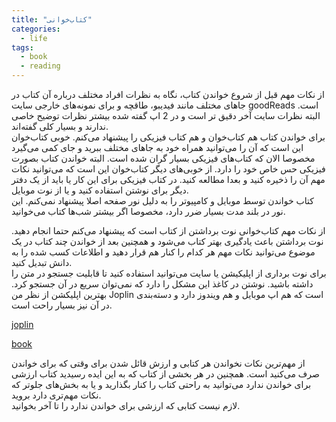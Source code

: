 ```yaml
---
title: "کتاب‌خوانی"
categories:
  - life
tags:
  - book
  - reading
---
```


از نکات مهم قبل از شروع خواندن کتاب، نگاه به نظرات افراد مختلف درباره آن کتاب در جاهای مختلف مانند فیدیبو، طاقچه و برای نمونه‌های خارجی سایت goodReads است. البته نظرات سایت آخر دقیق تر است و در 2 اپ گفته شده بیشتر نظرات توضیح خاصی ندارند و بسیار کلی گفته‌اند.  
برای خواندن کتاب هم کتاب‌خوان و هم کتاب فیزیکی را پیشنهاد می‌کنم. خوبی کتاب‌خوان این است که آن را می‌توانید همراه خود به جاهای مختلف ببرید و جای کمی می‌گیرد مخصوصا الان که کتاب‌های فیزیکی بسیار گران شده است. البته خواندن کتاب بصورت فیزیکی حس خاص خود را دارد. از خوبی‌های دیگر کتاب‌خوان این است که می‌توانید نکات مهم آن را ذخیره کنید و بعدا مطالعه کنید. در کتاب فیزیکی برای این کار یا باید از یک دفتر دیگر برای نوشتن استفاده کنید و یا از نوت موبایل.  
کتاب خواندن توسط موبایل و کامپیوتر را به دلیل نور صفحه اصلا پیشنهاد نمی‌کنم. این نور در بلند مدت بسیار ضرر دارد، مخصوصا اگر بیشتر شب‌ها کتاب می‌خوانید.  

از نکات مهم کتاب‌خوانی نوت برداشتن از کتاب است که پیشنهاد می‌کنم حتما انجام دهید. نوت برداشتن باعث یادگیری بهتر کتاب می‌شود و همچنین بعد از خواندن چند کتاب در یک موضوع می‌توانید نکات مهم هر کدام را کنار هم قرار دهید و اطلاعات کسب شده را به دانش تبدیل کنید.  
برای نوت برداری از اپلیکیشن یا سایت می‌توانید استفاده کنید تا قابلیت جستجو در متن را داشته باشید. نوشتن در کاغذ این مشکل را دارد که نمی‌توان سریع در آن جستجو کرد. بهترین اپلیکشن از نظر من Joplin است که هم اپ موبایل و هم ویندوز دارد و دسته‌بندی در آن نیز بسیار راحت است.  

[joplin](https://trick.mhkarami97.ir/2024/07/10/save_note/)  

[book](https://book.mhkarami97.ir/)  

از مهم‌ترین نکات نخواندن هر کتابی و ارزش قائل شدن برای وقتی که برای خواندن صرف می‌کنید است. همچنین در هر بخشی از کتاب که به این ایده رسیدید کتاب ارزشی برای خواندن ندارد می‌توانید به راحتی کتاب را کنار بگذارید و یا به بخش‌های جلوتر که نکات مهم‌تری دارد بروید.  
لازم نیست کتابی که ارزشی برای خواندن ندارد را تا آخر بخوانید.  

